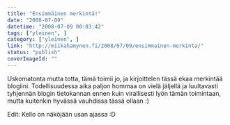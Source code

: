 ```yaml
---
title: "Ensimmäinen merkintä!"
date: "2008-07-09"
datetime: "2008-07-09 00:03:42"
tags: ["yleinen", ]
category: ["yleinen", ]
link: "http://miikahamynen.fi/2008/07/09/ensimmainen-merkinta/"
status: "publish"
coverImageId: ""
---
```


Uskomatonta mutta totta, tämä toimii jo, ja kirjoittelen tässä ekaa merkintää blogiini. Todellisuudessa aika paljon hommaa on vielä jäljellä ja luultavasti tyhjennän blogin tietokannan ennen kuin virallisesti lyön tämän toimintaan, mutta kuitenkin hyvässä vauhdissa tässä ollaan :)

Edit: Kello on näköjään usan ajassa :D
